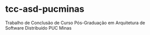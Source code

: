 # tcc-asd-pucminas
Trabalho de Conclusão de Curso Pós-Graduação em Arquitetura de Software Distribuído PUC Minas
